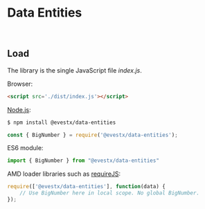 # Data Entities


<br />

## Load

The library is the single JavaScript file *index.js*.

Browser:

```html
<script src='./dist/index.js'></script>
```

[Node.js](http://nodejs.org):

```bash
$ npm install @evestx/data-entities
```

```javascript
const { BigNumber } = require('@evestx/data-entities');
```

ES6 module:

```javascript
import { BigNumber } from "@evestx/data-entities"
```

AMD loader libraries such as [requireJS](http://requirejs.org/):

```javascript
require(['@evestx/data-entities'], function(data) {
    // Use BigNumber here in local scope. No global BigNumber.
});
```